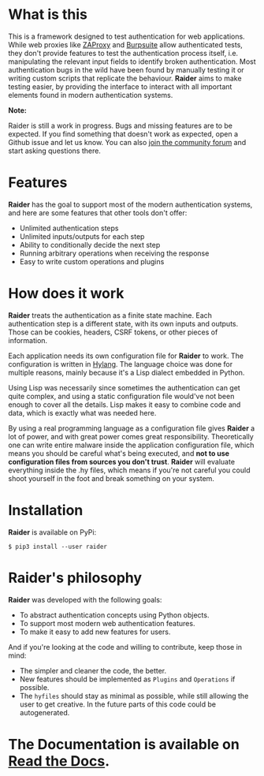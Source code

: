 # What is this

This is a framework designed to test authentication for web
applications. While web proxies like
[ZAProxy](https://www.zaproxy.org/) and
[Burpsuite](https://portswigger.net/burp) allow authenticated tests,
they don't provide features to test the authentication process itself,
i.e. manipulating the relevant input fields to identify broken
authentication. Most authentication bugs in the wild have been found
by manually testing it or writing custom scripts that replicate the
behaviour. **Raider** aims to make testing easier, by providing the
interface to interact with all important elements found in modern
authentication systems.

**Note:**

Raider is still a work in progress. Bugs and missing features are to
be expected. If you find something that doesn't work as expected, open
a Github issue and let us know. You can also [join the community
forum](https://community.raiderauth.com/) and start asking questions there.


# Features

**Raider** has the goal to support most of the modern authentication
systems, and here are some features that other tools don't offer:

* Unlimited authentication steps
* Unlimited inputs/outputs for each step
* Ability to conditionally decide the next step
* Running arbitrary operations when receiving the response
* Easy to write custom operations and plugins


# How does it work

**Raider** treats the authentication as a finite state machine. Each
authentication step is a different state, with its own inputs and
outputs. Those can be cookies, headers, CSRF tokens, or other pieces
of information.

Each application needs its own configuration file for **Raider** to
work. The configuration is written in
[Hylang](https://docs.hylang.org/). The language choice was done for
multiple reasons, mainly because it's a Lisp dialect embedded in
Python.

Using Lisp was necessarily since sometimes the authentication can get
quite complex, and using a static configuration file would've not been
enough to cover all the details. Lisp makes it easy to combine code
and data, which is exactly what was needed here.

By using a real programming language as a configuration file gives
**Raider** a lot of power, and with great power comes great
responsibility. Theoretically one can write entire malware inside the
application configuration file, which means you should be careful
what's being executed, and **not to use configuration files from
sources you don't trust**. **Raider** will evaluate everything inside
the .hy files, which means if you're not careful you could shoot
yourself in the foot and break something on your system.

# Installation

**Raider** is available on PyPi:

```
$ pip3 install --user raider
```

# Raider's philosophy

**Raider** was developed with the following goals:

* To abstract authentication concepts using Python objects.
* To support most modern web authentication features.
* To make it easy to add new features for users.


And if you're looking at the code and willing to contribute, keep
those in mind:

* The simpler and cleaner the code, the better.
* New features should be implemented as `Plugins` and
  `Operations` if possible.
* The `hyfiles` should stay as minimal as possible, while still
  allowing the user to get creative. In the future parts of this code
  could be autogenerated.



# The Documentation is available on [Read the Docs](https://raider.readthedocs.io/en/latest/).
